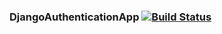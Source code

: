 ### DjangoAuthenticationApp [![Build Status](https://travis-ci.com/redan684/djangoauthapp.svg?branch=project-setup)](https://travis-ci.com/redan684/djangoauthapp)